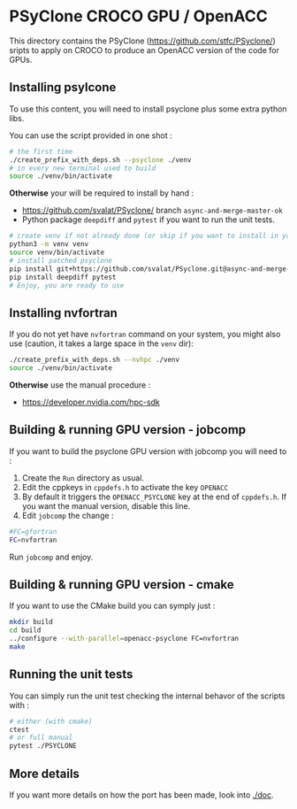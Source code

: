 PSyClone CROCO GPU / OpenACC
============================

This directory contains the PSyClone (https://github.com/stfc/PSyclone/) sripts to apply on CROCO to produce an OpenACC version of the code for
GPUs.

Installing psylcone
-------------------

To use this content, you will need to install psyclone plus some extra
python libs.

You can use the script provided in one shot :

```sh
# the first time
./create_prefix_with_deps.sh --psyclone ./venv
# in every new terminal used to build
source ./venv/bin/activate
```

**Otherwise** your will be required to install by hand :

- https://github.com/svalat/PSyclone/ branch `async-and-merge-master-ok`
- Python package `deepdiff` and `pytest` if you want to run the unit tests.

```sh
# create venv if not already done (or skip if you want to install in your user dir)
python3 -m venv venv
source venv/bin/activate
# install patched psyclone
pip install git+https://github.com/svalat/PSyclone.git@async-and-merge-master-ok
pip install deepdiff pytest
# Enjoy, you are ready to use
```

Installing nvfortran
--------------------

If you do not yet have `nvfortran` command on your system, you might also
use (caution, it takes a large space in the `venv` dir):

```sh
./create_prefix_with_deps.sh --nvhpc ./venv
source ./venv/bin/activate
```

**Otherwise** use the manual procedure :

- https://developer.nvidia.com/hpc-sdk

Building & running GPU version - jobcomp
----------------------------------------

If you want to build the psyclone GPU version with jobcomp you will need
to :

1. Create the `Run` directory as usual.
1. Edit the cppkeys in `cppdefs.h` to activate the key `OPENACC`
1. By default it triggers the `OPENACC_PSYCLONE` key at the end of `cppdefs.h`. If you want the manual version, disable this line.
1. Edit `jobcomp` the change :

```sh
#FC=gfortran
FC=nvfortran
```

Run `jobcomp` and enjoy.

Building & running GPU version - cmake
--------------------------------------

If you want to use the CMake build you can symply just :

```sh
mkdir build
cd build
../configure --with-parallel=openacc-psyclone FC=nvfortran
make
```

Running the unit tests
----------------------

You can simply run the unit test checking the internal behavor of the scripts
with :

```sh
# either (with cmake)
ctest
# or full manual
pytest ./PSYCLONE
```

More details
------------

If you want more details on how the port has been made, look into [./doc](./doc).
